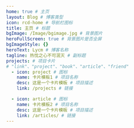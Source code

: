 ```yaml
---
home: true # 主页
layout: Blog # 博客类型
icon: rcd-home # 导航栏图标
title: 主页 # 标题
bgImage: /Image/bgimage.jpg # 背景图片
heroFullScreen: true # 背景图片是否全屏
bgImageStyle: {}
heroText: Lycm # 博客名称 
tagline: 热忱之心不可泯灭 # 副标题
projects: # 项目卡片
# "link"、"project"、"book"、"article"、"friend"
  - icon: project # 图标
    name: 卡片模板1 # 项目名称
    desc: 这是一个卡片模板 # 项目描述
    link: /projects # 链接

  - icon: article # 图标
    name: 卡片模板2 # 项目名称
    desc: 这是一个卡片模板 # 项目描述
    link: /articles/ # 链接
---
```

